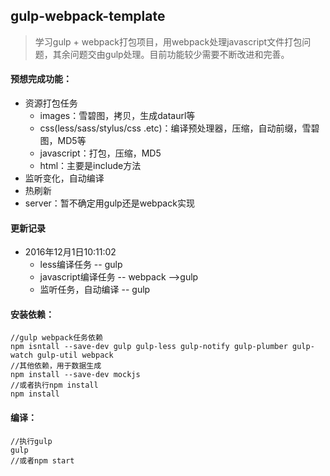 ## gulp-webpack-template
> 学习gulp + webpack打包项目，用webpack处理javascript文件打包问题，其余问题交由gulp处理。目前功能较少需要不断改进和完善。


#### 预想完成功能：

- 资源打包任务
  - images：雪碧图，拷贝，生成dataurl等
  - css(less/sass/stylus/css .etc)：编译预处理器，压缩，自动前缀，雪碧图，MD5等
  - javascript：打包，压缩，MD5
  - html：主要是include方法
- 监听变化，自动编译
- 热刷新
- server：暂不确定用gulp还是webpack实现

#### 更新记录

- 2016年12月1日10:11:02
  - less编译任务 -- gulp
  - javascript编译任务 -- webpack -->gulp
  - 监听任务，自动编译  -- gulp

#### 安装依赖：

``` shell
//gulp webpack任务依赖
npm isntall --save-dev gulp gulp-less gulp-notify gulp-plumber gulp-watch gulp-util webpack
//其他依赖，用于数据生成
npm install --save-dev mockjs
//或者执行npm install
npm install
```

#### 编译：

``` shell
//执行gulp
gulp
//或者npm start
```